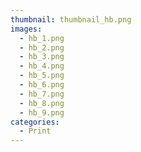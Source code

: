 ```yaml
---
thumbnail: thumbnail_hb.png
images:
  - hb_1.png
  - hb_2.png
  - hb_3.png
  - hb_4.png
  - hb_5.png
  - hb_6.png
  - hb_7.png
  - hb_8.png
  - hb_9.png
categories:
  - Print
---
```

